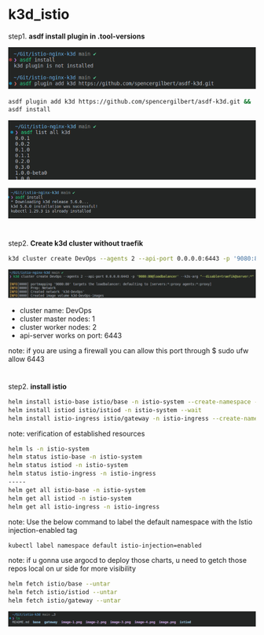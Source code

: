 # k3d_istio

step1. **asdf install plugin in .tool-versions**

![alt text](image-3.png)

```zsh
asdf plugin add k3d https://github.com/spencergilbert/asdf-k3d.git &&
asdf install
```
![alt text](image-1.png)

![alt text](image-2.png)
#
step2. **Create k3d cluster without traefik**

```zsh 
k3d cluster create DevOps --agents 2 --api-port 0.0.0.0:6443 -p '9080:80@loadbalancer' --k3s-arg "--disable=traefik@server:*"
```
![alt text](image-4.png)

* cluster name: DevOps
* cluster master nodes: 1
* cluster worker nodes: 2
* api-server works on port: 6443

note: if you are using a firewall you can allow this port through $ sudo ufw allow 6443
#
step2. **install istio**

```zsh 
helm install istio-base istio/base -n istio-system --create-namespace --set defaultRevision=default
helm install istiod istio/istiod -n istio-system --wait
helm install istio-ingress istio/gateway -n istio-ingress --create-namespace --wait
```
note: verification of established resources
```zsh
helm ls -n istio-system
helm status istio-base -n istio-system
helm status istiod -n istio-system
helm status istio-ingress -n istio-ingress
-----
helm get all istio-base -n istio-system
helm get all istiod -n istio-system
helm get all istio-ingress -n istio-ingress
```
note: Use the below command to label the default namespace with the Istio injection-enabled tag
```zsh 
kubectl label namespace default istio-injection=enabled
```
note: if u gonna use argocd to deploy those charts, u need to getch those repos local on ur side for more visibility
```zsh 
helm fetch istio/base --untar
helm fetch istio/istiod --untar
helm fetch istio/gateway --untar 
```
![alt text](image-5.png)